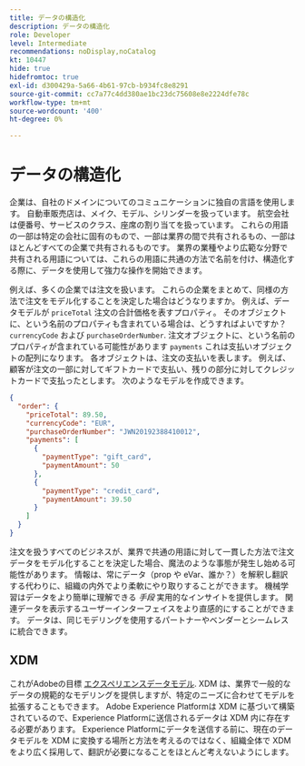 ```yaml
---
title: データの構造化
description: データの構造化
role: Developer
level: Intermediate
recommendations: noDisplay,noCatalog
kt: 10447
hide: true
hidefromtoc: true
exl-id: d300429a-5a66-4b61-97cb-b934fc8e8291
source-git-commit: cc7a77c4dd380ae1bc23dc75608e8e2224dfe78c
workflow-type: tm+mt
source-wordcount: '400'
ht-degree: 0%

---
```


# データの構造化

企業は、自社のドメインについてのコミュニケーションに独自の言語を使用します。 自動車販売店は、メイク、モデル、シリンダーを扱っています。 航空会社は便番号、サービスのクラス、座席の割り当てを扱っています。 これらの用語の一部は特定の会社に固有のもので、一部は業界の間で共有されるもの、一部はほとんどすべての企業で共有されるものです。 業界の業種やより広範な分野で共有される用語については、これらの用語に共通の方法で名前を付け、構造化する際に、データを使用して強力な操作を開始できます。

例えば、多くの企業では注文を扱います。 これらの企業をまとめて、同様の方法で注文をモデル化することを決定した場合はどうなりますか。 例えば、データモデルが `priceTotal` 注文の合計価格を表すプロパティ。 そのオブジェクトに、という名前のプロパティも含まれている場合は、どうすればよいですか？ `currencyCode` および `purchaseOrderNumber`. 注文オブジェクトに、という名前のプロパティが含まれている可能性があります `payments` これは支払いオブジェクトの配列になります。 各オブジェクトは、注文の支払いを表します。 例えば、顧客が注文の一部に対してギフトカードで支払い、残りの部分に対してクレジットカードで支払ったとします。 次のようなモデルを作成できます。

```json
{
  "order": {
    "priceTotal": 89.50,
    "currencyCode": "EUR",
    "purchaseOrderNumber": "JWN20192388410012",
    "payments": [
      {
        "paymentType": "gift_card",
        "paymentAmount": 50
      },
      {
        "paymentType": "credit_card",
        "paymentAmount": 39.50
      }
    ]
  }
}
```

注文を扱うすべてのビジネスが、業界で共通の用語に対して一貫した方法で注文データをモデル化することを決定した場合、魔法のような事態が発生し始める可能性があります。 情報は、常にデータ（prop や eVar、誰か？）を解釈し翻訳する代わりに、組織の内外でより柔軟にやり取りすることができます。 機械学習はデータをより簡単に理解できる _手段_ 実用的なインサイトを提供します。 関連データを表示するユーザーインターフェイスをより直感的にすることができます。 データは、同じモデリングを使用するパートナーやベンダーとシームレスに統合できます。

## XDM

これがAdobeの目標 [エクスペリエンスデータモデル](https://business.adobe.com/products/experience-platform/experience-data-model.html). XDM は、業界で一般的なデータの規範的なモデリングを提供しますが、特定のニーズに合わせてモデルを拡張することもできます。 Adobe Experience Platformは XDM に基づいて構築されているので、Experience Platformに送信されるデータは XDM 内に存在する必要があります。 Experience Platformにデータを送信する前に、現在のデータモデルを XDM に変換する場所と方法を考えるのではなく、組織全体で XDM をより広く採用して、翻訳が必要になることをほとんど考えないようにします。

